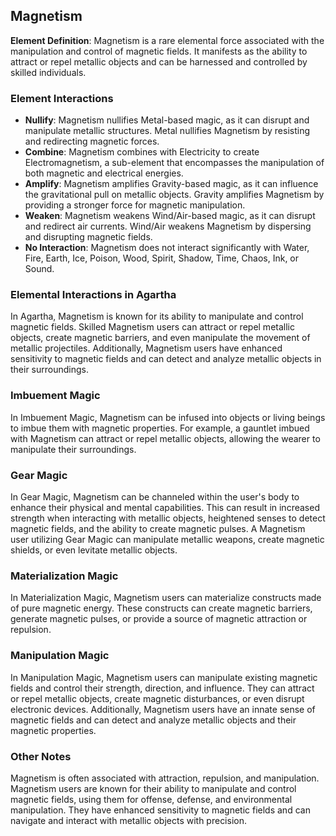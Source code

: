 ## Magnetism

**Element Definition**: Magnetism is a rare elemental force associated with the manipulation and control of magnetic fields. It manifests as the ability to attract or repel metallic objects and can be harnessed and controlled by skilled individuals.

### Element Interactions

- **Nullify**: Magnetism nullifies Metal-based magic, as it can disrupt and manipulate metallic structures. Metal nullifies Magnetism by resisting and redirecting magnetic forces.
- **Combine**: Magnetism combines with Electricity to create Electromagnetism, a sub-element that encompasses the manipulation of both magnetic and electrical energies.
- **Amplify**: Magnetism amplifies Gravity-based magic, as it can influence the gravitational pull on metallic objects. Gravity amplifies Magnetism by providing a stronger force for magnetic manipulation.
- **Weaken**: Magnetism weakens Wind/Air-based magic, as it can disrupt and redirect air currents. Wind/Air weakens Magnetism by dispersing and disrupting magnetic fields.
- **No Interaction**: Magnetism does not interact significantly with Water, Fire, Earth, Ice, Poison, Wood, Spirit, Shadow, Time, Chaos, Ink, or Sound.

### Elemental Interactions in Agartha

In Agartha, Magnetism is known for its ability to manipulate and control magnetic fields. Skilled Magnetism users can attract or repel metallic objects, create magnetic barriers, and even manipulate the movement of metallic projectiles. Additionally, Magnetism users have enhanced sensitivity to magnetic fields and can detect and analyze metallic objects in their surroundings.

### Imbuement Magic

In Imbuement Magic, Magnetism can be infused into objects or living beings to imbue them with magnetic properties. For example, a gauntlet imbued with Magnetism can attract or repel metallic objects, allowing the wearer to manipulate their surroundings.

### Gear Magic

In Gear Magic, Magnetism can be channeled within the user's body to enhance their physical and mental capabilities. This can result in increased strength when interacting with metallic objects, heightened senses to detect magnetic fields, and the ability to create magnetic pulses. A Magnetism user utilizing Gear Magic can manipulate metallic weapons, create magnetic shields, or even levitate metallic objects.

### Materialization Magic

In Materialization Magic, Magnetism users can materialize constructs made of pure magnetic energy. These constructs can create magnetic barriers, generate magnetic pulses, or provide a source of magnetic attraction or repulsion.

### Manipulation Magic

In Manipulation Magic, Magnetism users can manipulate existing magnetic fields and control their strength, direction, and influence. They can attract or repel metallic objects, create magnetic disturbances, or even disrupt electronic devices. Additionally, Magnetism users have an innate sense of magnetic fields and can detect and analyze metallic objects and their magnetic properties.

### Other Notes

Magnetism is often associated with attraction, repulsion, and manipulation. Magnetism users are known for their ability to manipulate and control magnetic fields, using them for offense, defense, and environmental manipulation. They have enhanced sensitivity to magnetic fields and can navigate and interact with metallic objects with precision.